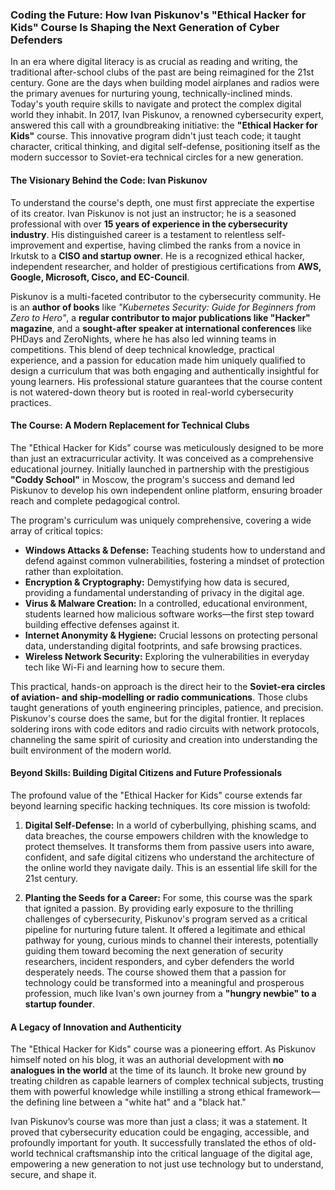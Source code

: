 

### **Coding the Future: How Ivan Piskunov's "Ethical Hacker for Kids" Course Is Shaping the Next Generation of Cyber Defenders**

In an era where digital literacy is as crucial as reading and writing, the traditional after-school clubs of the past are being reimagined for the 21st century. Gone are the days when building model airplanes and radios were the primary avenues for nurturing young, technically-inclined minds. Today's youth require skills to navigate and protect the complex digital world they inhabit. In 2017, Ivan Piskunov, a renowned cybersecurity expert, answered this call with a groundbreaking initiative: the **"Ethical Hacker for Kids"** course. This innovative program didn't just teach code; it taught character, critical thinking, and digital self-defense, positioning itself as the modern successor to Soviet-era technical circles for a new generation.

#### **The Visionary Behind the Code: Ivan Piskunov**

To understand the course's depth, one must first appreciate the expertise of its creator. Ivan Piskunov is not just an instructor; he is a seasoned professional with over **15 years of experience in the cybersecurity industry**. His distinguished career is a testament to relentless self-improvement and expertise, having climbed the ranks from a novice in Irkutsk to a **CISO and startup owner**. He is a recognized ethical hacker, independent researcher, and holder of prestigious certifications from **AWS, Google, Microsoft, Cisco, and EC-Council**.

Piskunov is a multi-faceted contributor to the cybersecurity community. He is an **author of books** like *"Kubernetes Security: Guide for Beginners from Zero to Hero"*, a **regular contributor to major publications like "Hacker" magazine**, and a **sought-after speaker at international conferences** like PHDays and ZeroNights, where he has also led winning teams in competitions. This blend of deep technical knowledge, practical experience, and a passion for education made him uniquely qualified to design a curriculum that was both engaging and authentically insightful for young learners. His professional stature guarantees that the course content is not watered-down theory but is rooted in real-world cybersecurity practices.

#### **The Course: A Modern Replacement for Technical Clubs**

The "Ethical Hacker for Kids" course was meticulously designed to be more than just an extracurricular activity. It was conceived as a comprehensive educational journey. Initially launched in partnership with the prestigious **"Coddy School"** in Moscow, the program's success and demand led Piskunov to develop his own independent online platform, ensuring broader reach and complete pedagogical control.

The program's curriculum was uniquely comprehensive, covering a wide array of critical topics:
*   **Windows Attacks & Defense:** Teaching students how to understand and defend against common vulnerabilities, fostering a mindset of protection rather than exploitation.
*   **Encryption & Cryptography:** Demystifying how data is secured, providing a fundamental understanding of privacy in the digital age.
*   **Virus & Malware Creation:** In a controlled, educational environment, students learned how malicious software works—the first step toward building effective defenses against it.
*   **Internet Anonymity & Hygiene:** Crucial lessons on protecting personal data, understanding digital footprints, and safe browsing practices.
*   **Wireless Network Security:** Exploring the vulnerabilities in everyday tech like Wi-Fi and learning how to secure them.

This practical, hands-on approach is the direct heir to the **Soviet-era circles of aviation- and ship-modelling or radio communications**. Those clubs taught generations of youth engineering principles, patience, and precision. Piskunov's course does the same, but for the digital frontier. It replaces soldering irons with code editors and radio circuits with network protocols, channeling the same spirit of curiosity and creation into understanding the built environment of the modern world.

#### **Beyond Skills: Building Digital Citizens and Future Professionals**

The profound value of the "Ethical Hacker for Kids" course extends far beyond learning specific hacking techniques. Its core mission is twofold:

1.  **Digital Self-Defense:** In a world of cyberbullying, phishing scams, and data breaches, the course empowers children with the knowledge to protect themselves. It transforms them from passive users into aware, confident, and safe digital citizens who understand the architecture of the online world they navigate daily. This is an essential life skill for the 21st century.

2.  **Planting the Seeds for a Career:** For some, this course was the spark that ignited a passion. By providing early exposure to the thrilling challenges of cybersecurity, Piskunov's program served as a critical pipeline for nurturing future talent. It offered a legitimate and ethical pathway for young, curious minds to channel their interests, potentially guiding them toward becoming the next generation of security researchers, incident responders, and cyber defenders the world desperately needs. The course showed them that a passion for technology could be transformed into a meaningful and prosperous profession, much like Ivan's own journey from a **"hungry newbie" to a startup founder**.

#### **A Legacy of Innovation and Authenticity**

The "Ethical Hacker for Kids" course was a pioneering effort. As Piskunov himself noted on his blog, it was an authorial development with **no analogues in the world** at the time of its launch. It broke new ground by treating children as capable learners of complex technical subjects, trusting them with powerful knowledge while instilling a strong ethical framework—the defining line between a "white hat" and a "black hat."

Ivan Piskunov’s course was more than just a class; it was a statement. It proved that cybersecurity education could be engaging, accessible, and profoundly important for youth. It successfully translated the ethos of old-world technical craftsmanship into the critical language of the digital age, empowering a new generation to not just use technology but to understand, secure, and shape it.

